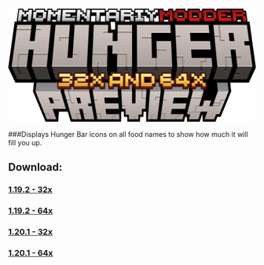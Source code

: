 <p align="center">
    <img src="branding/logo.png" alt="wordmark">
</p>
###Displays Hunger Bar icons on all food names to show how much it will fill you up.

## <b>Download:</b><br>
### <a href="https://github.com/MomentariyModder/HungerPreview/raw/main/files/1.19.2/32x.zip">1.19.2 - 32x</a>
### <a href="https://github.com/MomentariyModder/HungerPreview/raw/main/files/1.19.2/64x.zip">1.19.2 - 64x</a>
### <a href="https://github.com/MomentariyModder/HungerPreview/raw/main/files/1.20.1/32x.zip">1.20.1 - 32x</a>
### <a href="https://github.com/MomentariyModder/HungerPreview/raw/main/files/1.20.1/64x.zip">1.20.1 - 64x</a>
